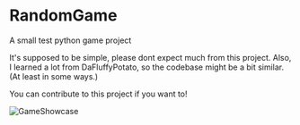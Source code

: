# RandomGame
A small test python game project

It's supposed to be simple, please dont expect much from this project.
Also, I learned a lot from DaFluffyPotato, so the codebase might be a bit similar. (At least in some ways.)

You can contribute to this project if you want to!

![GameShowcase](https://github.com/user-attachments/assets/66bf6bd5-1c64-4db5-b018-2a9970e49acf)
